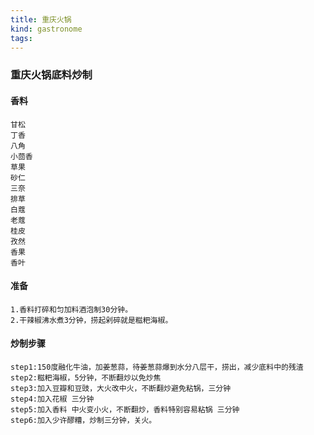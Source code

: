 ```yaml
---
title: 重庆火锅
kind: gastronome
tags:
---
```



### 重庆火锅底料炒制

#### 香料

    甘松
    丁香
    八角
    小茴香
    草果
    砂仁
    三奈
    排草
    白蔻
    老蔻
    桂皮
    孜然
    香果
    香叶


#### 准备
    1.香料打碎和匀加料酒泡制30分钟。
    2.干辣椒沸水煮3分钟，捞起剁碎就是糍粑海椒。

#### 炒制步骤

    step1:150度融化牛油，加姜葱蒜，待姜葱蒜爆到水分八层干，捞出，减少底料中的残渣
    step2:糍粑海椒，5分钟，不断翻炒以免炒焦
    step3:加入豆瓣和豆豉，大火改中火，不断翻炒避免粘锅，三分钟
    step4:加入花椒 三分钟
    step5:加入香料 中火变小火，不断翻炒，香料特别容易粘锅 三分钟
    step6:加入少许醪糟，炒制三分钟，关火。
